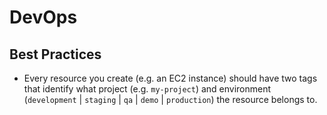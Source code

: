 # DevOps
## Best Practices
- Every resource you create (e.g. an EC2 instance) should have two tags that identify what project (e.g. `my-project`) and environment (`development` | `staging` | `qa` | `demo` | `production`) the resource belongs to.
